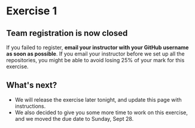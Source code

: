 # Exercise 1

## Team registration is now closed

If you failed to register, __email your instructor with your GitHub username as soon as possible__. If you email your instructor before we set up all the repositories, you might be able to avoid losing 25% of your mark for this exercise.

## What's next?

 * We will release the exercise later tonight, and update this page with instructions.
 * We also decided to give you some more time to work on this exercise, and we moved the due date to Sunday, Sept 28.
